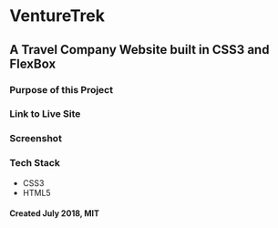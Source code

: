 # VentureTrek

## A Travel Company Website built in CSS3 and FlexBox

### Purpose of this Project

### Link to Live Site

### Screenshot

### Tech Stack

- CSS3
- HTML5

#### Created July 2018, MIT
